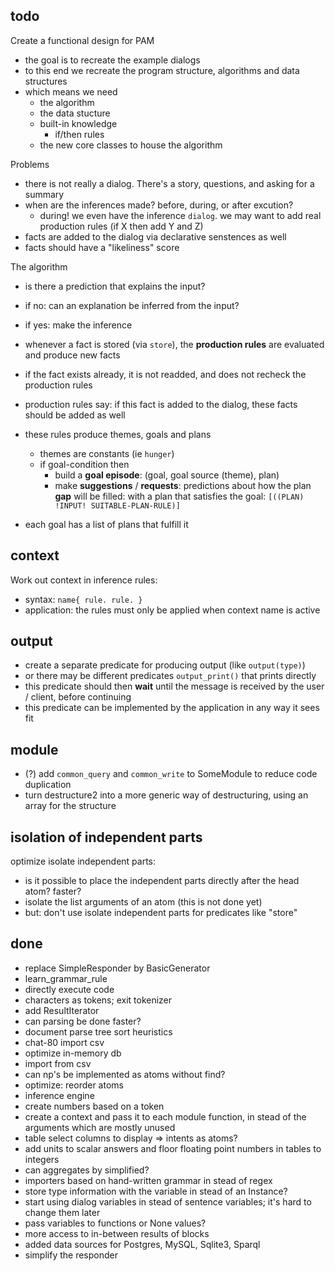 ## todo

Create a functional design for PAM

- the goal is to recreate the example dialogs
- to this end we recreate the program structure, algorithms and data structures
- which means we need 
    - the algorithm
    - the data stucture
    - built-in knowledge
        - if/then rules
    - the new core classes to house the algorithm

Problems

- there is not really a dialog. There's a story, questions, and asking for a summary
- when are the inferences made? before, during, or after excution?
    - during! we even have the inference `dialog`. we may want to add real production rules (if X then add Y and Z)
- facts are added to the dialog via declarative senstences as well
- facts should have a "likeliness" score

The algorithm

- is there a prediction that explains the input?
- if no: can an explanation be inferred from the input? 
- if yes: make the inference

- whenever a fact is stored (via `store`), the __production rules__ are evaluated and produce new facts
- if the fact exists already, it is not readded, and does not recheck the production rules
- production rules say: if this fact is added to the dialog, these facts should be added as well
- these rules produce themes, goals and plans
    - themes are constants (ie `hunger`)
    - if goal-condition then 
        - build a __goal episode__: (goal, goal source (theme), plan)
        - make __suggestions__ / __requests__: predictions about how the plan __gap__ will be filled: with a plan that satisfies the goal: `[((PLAN) !INPUT! SUITABLE-PLAN-RULE)]`
- each goal has a list of plans that fulfill it



## context

Work out context in inference rules:
* syntax: `name{ rule. rule. }`
* application: the rules must only be applied when context name is active

## output

* create a separate predicate for producing output (like `output(type)`)
* or there may be different predicates `output_print()` that prints directly
* this predicate should then **wait** until the message is received by the user / client, before continuing
* this predicate can be implemented by the application in any way it sees fit

## module

* (?) add `common_query` and `common_write` to SomeModule to reduce code duplication
* turn destructure2 into a more generic way of destructuring, using an array for the structure

## isolation of independent parts

optimize isolate independent parts:

* is it possible to place the independent parts directly after the head atom? faster?
* isolate the list arguments of an atom (this is not done yet)
* but: don't use isolate independent parts for predicates like "store"

## done

* replace SimpleResponder by BasicGenerator
* learn_grammar_rule
* directly execute code
* characters as tokens; exit tokenizer
* add ResultIterator
* can parsing be done faster?
* document parse tree sort heuristics
* chat-80 import csv
* optimize in-memory db
* import from csv
* can np's be implemented as atoms without find?
* optimize: reorder atoms
* inference engine
* create numbers based on a token
* create a context and pass it to each module function, in stead of the arguments which are mostly unused
* table select columns to display => intents as atoms?
* add units to scalar answers and floor floating point numbers in tables to integers
* can aggregates by simplified?
* importers based on hand-written grammar in stead of regex
* store type information with the variable in stead of an Instance?
* start using dialog variables in stead of sentence variables; it's hard to change them later
* pass variables to functions or None values?
* more access to in-between results of blocks
* added data sources for Postgres, MySQL, Sqlite3, Sparql
* simplify the responder
